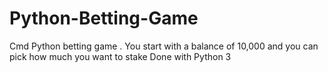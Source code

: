 # Python-Betting-Game
Cmd Python betting game . You start with a balance of 10,000 and you can pick how much you want to stake 
Done with Python 3
